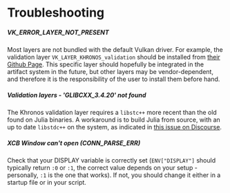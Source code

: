 # Troubleshooting

##### VK_ERROR_LAYER_NOT_PRESENT

Most layers are not bundled with the default Vulkan driver. For example, the validation layer `VK_LAYER_KHRONOS_validation` should be installed from [their Github Page](https://github.com/KhronosGroup/Vulkan-ValidationLayers). This specific layer should hopefully be integrated in the artifact system in the future, but other layers may be vendor-dependent, and therefore it is the responsibility of the user to install them before hand.

##### Validation layers - 'GLIBCXX_3.4.20' not found

The Khronos validation layer requires a `libstc++` more recent than the old found on Julia binaries. A workaround is to build Julia from source, with an up to date `libstdc++` on the system, as indicated in [this issue on Discourse](https://discourse.julialang.org/t/glibcxx-3-4-26-not-found-in-rcall/29113/10).

##### XCB Window can't open (CONN_PARSE_ERR)

Check that your DISPLAY variable is correctly set (`ENV["DISPLAY"]` should typically return `:0` or `:1`, the correct value depends on your setup - personally, `:1` is the one that works). If not, you should change it either in a startup file or in your script.

